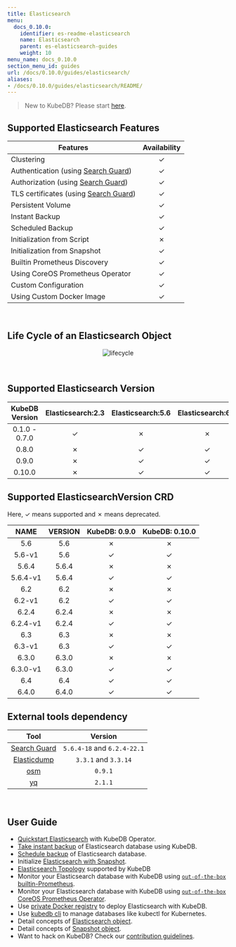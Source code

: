 ```yaml
---
title: Elasticsearch
menu:
  docs_0.10.0:
    identifier: es-readme-elasticsearch
    name: Elasticsearch
    parent: es-elasticsearch-guides
    weight: 10
menu_name: docs_0.10.0
section_menu_id: guides
url: /docs/0.10.0/guides/elasticsearch/
aliases:
- /docs/0.10.0/guides/elasticsearch/README/
---
```


> New to KubeDB? Please start [here](/docs/0.10.0/concepts/README).

## Supported Elasticsearch Features

|                                       Features                                        | Availability |
| ------------------------------------------------------------------------------------- | :----------: |
| Clustering                                                                            |   &#10003;   |
| Authentication (using [Search Guard](https://github.com/floragunncom/search-guard))   |   &#10003;   |
| Authorization (using [Search Guard](https://github.com/floragunncom/search-guard))    |   &#10003;   |
| TLS certificates (using [Search Guard](https://github.com/floragunncom/search-guard)) |   &#10003;   |
| Persistent Volume                                                                     |   &#10003;   |
| Instant Backup                                                                        |   &#10003;   |
| Scheduled Backup                                                                      |   &#10003;   |
| Initialization from Script                                                            |   &#10007;   |
| Initialization from Snapshot                                                          |   &#10003;   |
| Builtin Prometheus Discovery                                                          |   &#10003;   |
| Using CoreOS Prometheus Operator                                                      |   &#10003;   |
| Custom Configuration                                                                  |   &#10003;   |
| Using Custom Docker Image                                                             |   &#10003;   |

<br/>

## Life Cycle of an Elasticsearch Object

<p align="center">
  <img alt="lifecycle"  src="/docs/0.10.0/images/elasticsearch/lifecycle.png">
</p>

<br/>

## Supported Elasticsearch Version

| KubeDB Version | Elasticsearch:2.3 | Elasticsearch:5.6 | Elasticsearch:6.2 | Elasticsearch:6.3 | Elasticsearch:6.4 |
| :------------: | :---------------: | :---------------: | :---------------: | :---------------: | :---------------: |
| 0.1.0 - 0.7.0  |     &#10003;      |     &#10007;      |     &#10007;      |     &#10007;      |     &#10007;      |
|     0.8.0      |     &#10007;      |     &#10003;      |     &#10003;      |     &#10007;      |     &#10007;      |
|     0.9.0      |     &#10007;      |     &#10003;      |     &#10003;      |     &#10003;      |     &#10003;      |
|     0.10.0     |     &#10007;      |     &#10003;      |     &#10003;      |     &#10003;      |     &#10003;      |

## Supported ElasticsearchVersion CRD

Here, &#10003; means supported and &#10007; means deprecated.

|   NAME   | VERSION | KubeDB: 0.9.0 | KubeDB: 0.10.0 |
| :------: | :-----: | :-----------: | :------------: |
|   5.6    |   5.6   |   &#10007;    |    &#10007;    |
|  5.6-v1  |   5.6   |   &#10003;    |    &#10003;    |
|  5.6.4   |  5.6.4  |   &#10007;    |    &#10007;    |
| 5.6.4-v1 |  5.6.4  |   &#10003;    |    &#10003;    |
|   6.2    |   6.2   |   &#10007;    |    &#10007;    |
|  6.2-v1  |   6.2   |   &#10003;    |    &#10003;    |
|  6.2.4   |  6.2.4  |   &#10007;    |    &#10007;    |
| 6.2.4-v1 |  6.2.4  |   &#10003;    |    &#10003;    |
|   6.3    |   6.3   |   &#10007;    |    &#10007;    |
|  6.3-v1  |   6.3   |   &#10003;    |    &#10003;    |
|  6.3.0   |  6.3.0  |   &#10007;    |    &#10007;    |
| 6.3.0-v1 |  6.3.0  |   &#10003;    |    &#10003;    |
|   6.4    |   6.4   |   &#10003;    |    &#10003;    |
|  6.4.0   |  6.4.0  |   &#10003;    |    &#10003;    |

## External tools dependency

|                               Tool                               |           Version           |
| :--------------------------------------------------------------: | :-------------------------: |
|   [Search Guard](https://github.com/floragunncom/search-guard)   | `5.6.4-18` and `6.2.4-22.1` |
| [Elasticdump](https://github.com/taskrabbit/elasticsearch-dump/) |    `3.3.1` and `3.3.14`     |
|              [osm](https://github.com/appscode/osm)              |           `0.9.1`           |
|              [yq](https://github.com/mikefarah/yq)               |           `2.1.1`           |

<br/>

## User Guide

- [Quickstart Elasticsearch](/docs/0.10.0/guides/elasticsearch/quickstart/quickstart) with KubeDB Operator.
- [Take instant backup](/docs/0.10.0/guides/elasticsearch/snapshot/instant_backup) of Elasticsearch database using KubeDB.
- [Schedule backup](/docs/0.10.0/guides/elasticsearch/snapshot/scheduled_backup)  of Elasticsearch database.
- Initialize [Elasticsearch with Snapshot](/docs/0.10.0/guides/elasticsearch/initialization/snapshot_source).
- [Elasticsearch Topology](/docs/0.10.0/guides/elasticsearch/clustering/topology) supported by KubeDB
- Monitor your Elasticsearch database with KubeDB using [`out-of-the-box` builtin-Prometheus](/docs/0.10.0/guides/elasticsearch/monitoring/using-builtin-prometheus).
- Monitor your Elasticsearch database with KubeDB using [`out-of-the-box` CoreOS Prometheus Operator](/docs/0.10.0/guides/elasticsearch/monitoring/using-coreos-prometheus-operator).
- Use [private Docker registry](/docs/0.10.0/guides/elasticsearch/private-registry/using-private-registry) to deploy Elasticsearch with KubeDB.
- Use [kubedb cli](/docs/0.10.0/guides/elasticsearch/cli/cli) to manage databases like kubectl for Kubernetes.
- Detail concepts of [Elasticsearch object](/docs/0.10.0/concepts/databases/elasticsearch).
- Detail concepts of [Snapshot object](/docs/0.10.0/concepts/snapshot).
- Want to hack on KubeDB? Check our [contribution guidelines](/docs/0.10.0/CONTRIBUTING).

